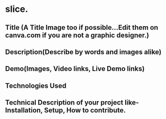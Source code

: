 # slice.
## Title (A Title Image too if possible…Edit them on canva.com if you are not a graphic designer.)

## Description(Describe by words and images alike)


## Demo(Images, Video links, Live Demo links)
## Technologies Used


## Technical Description of your project like- Installation, Setup, How to contribute.
